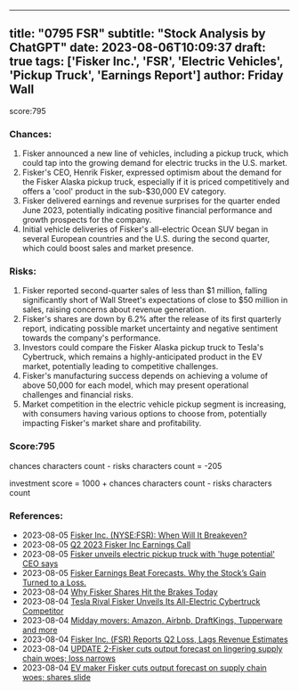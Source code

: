 
---
title: "0795 FSR"
subtitle: "Stock Analysis by ChatGPT"
date: 2023-08-06T10:09:37
draft: true
tags: ['Fisker Inc.', 'FSR', 'Electric Vehicles', 'Pickup Truck', 'Earnings Report']
author: Friday Wall
---

score:795
### Chances:
1. Fisker announced a new line of vehicles, including a pickup truck, which could tap into the growing demand for electric trucks in the U.S. market.
2. Fisker's CEO, Henrik Fisker, expressed optimism about the demand for the Fisker Alaska pickup truck, especially if it is priced competitively and offers a 'cool' product in the sub-$30,000 EV category.
3. Fisker delivered earnings and revenue surprises for the quarter ended June 2023, potentially indicating positive financial performance and growth prospects for the company.
4. Initial vehicle deliveries of Fisker's all-electric Ocean SUV began in several European countries and the U.S. during the second quarter, which could boost sales and market presence.
### Risks:
1. Fisker reported second-quarter sales of less than $1 million, falling significantly short of Wall Street's expectations of close to $50 million in sales, raising concerns about revenue generation.
2. Fisker's shares are down by 6.2% after the release of its first quarterly report, indicating possible market uncertainty and negative sentiment towards the company's performance.
3. Investors could compare the Fisker Alaska pickup truck to Tesla's Cybertruck, which remains a highly-anticipated product in the EV market, potentially leading to competitive challenges.
4. Fisker's manufacturing success depends on achieving a volume of above 50,000 for each model, which may present operational challenges and financial risks.
5. Market competition in the electric vehicle pickup segment is increasing, with consumers having various options to choose from, potentially impacting Fisker's market share and profitability.
### Score:795
chances characters count - risks characters count = -205

investment score = 1000 + chances characters count - risks characters count
### References:
- 2023-08-05 [Fisker Inc. (NYSE:FSR): When Will It Breakeven?](https://finance.yahoo.com/news/fisker-inc-nyse-fsr-breakeven-120945190.html?.tsrc=rss)
- 2023-08-05 [Q2 2023 Fisker Inc Earnings Call](https://finance.yahoo.com/news/q2-2023-fisker-inc-earnings-075325717.html?.tsrc=rss)
- 2023-08-05 [Fisker unveils electric pickup truck with 'huge potential' CEO says](https://finance.yahoo.com/video/fisker-unveils-electric-pickup-truck-204151043.html?.tsrc=rss)
- 2023-08-05 [Fisker Earnings Beat Forecasts. Why the Stock’s Gain Turned to a Loss.](https://finance.yahoo.com/m/ee82b673-74f8-3141-a9aa-552560e2e3f3/fisker-earnings-beat.html?.tsrc=rss)
- 2023-08-04 [Why Fisker Shares Hit the Brakes Today](https://finance.yahoo.com/m/82998754-0792-38e7-9dc6-7ff86acecac6/why-fisker-shares-hit-the.html?.tsrc=rss)
- 2023-08-04 [Tesla Rival Fisker Unveils Its All-Electric Cybertruck Competitor](https://finance.yahoo.com/m/c4d128fe-addb-33f4-b0e6-ea339b295c77/tesla-rival-fisker-unveils.html?.tsrc=rss)
- 2023-08-04 [Midday movers: Amazon, Airbnb, DraftKings, Tupperware and more](https://finance.yahoo.com/news/amazon-draftkings-dropbox-rise-premarket-074501679.html?.tsrc=rss)
- 2023-08-04 [Fisker Inc. (FSR) Reports Q2 Loss, Lags Revenue Estimates](https://finance.yahoo.com/news/fisker-inc-fsr-reports-q2-120505028.html?.tsrc=rss)
- 2023-08-04 [UPDATE 2-Fisker cuts output forecast on lingering supply chain woes; loss narrows](https://finance.yahoo.com/news/1-fisker-slashes-annual-production-105903868.html?.tsrc=rss)
- 2023-08-04 [EV maker Fisker cuts output forecast on supply chain woes; shares slide](https://finance.yahoo.com/news/fisker-records-first-quarterly-revenue-105301631.html?.tsrc=rss)


                
